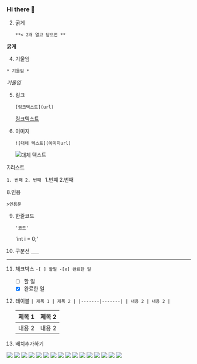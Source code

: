 ### Hi there 👋

2. 굵게

    ```**< 2개 열고 닫으면 **```

**굵게**

4. 기울임

 ``` * 기울임 * ```

*기울임*

5. 링크

   ```[링크텍스트](url)```

   [링크텍스트](url)

6. 이미지
   
   ```![대체 텍스트](이미지url)```

   ![대체 텍스트](이미지url)

7.리스트

```1. 번째 2. 번째 ```
1.번쨰
2.번째

8.인용

  ```>인용문 ```

9. 한줄코드
    
   ``` '코드' ```
   
   'int i = 0;'

10. 구분선
      ```___```
   ___

11. 체크박스
``` -[ ] 할일 -[x] 완료한 일 ```
    
    -[ ] 할 일
    -[x] 완료한 일

12. 테이블
    ```| 제목 1 | 제목 2 | |-------|-------| | 내용 2 | 내용 2 |```
    

       | 제목 1 | 제목 2 |
       |-------|-------|
       | 내용 2 | 내용 2 |

13. 배치추가하기
<img src="https://img.shields.io/badge/JAVA-007396?style=for-the-badge&logo=java&logoColor=white">
<img src="https://img.shields.io/badge/Spring-6DB33F?style=for-the-badge&logo=Spring&logoColor=white">
 
<img src="https://img.shields.io/badge/oracle-F80000?style=for-the-badge&logo=oracle&logoColor=white">
<img src="https://img.shields.io/badge/mysql-4479A1?style=for-the-badge&logo=mysql&logoColor=white">
<img src="https://img.shields.io/badge/mariaDB-003545?style=for-the-badge&logo=mariaDB&logoColor=white">
 
<img src="https://img.shields.io/badge/javascript-F7DF1E?style=for-the-badge&logo=javascript&logoColor=black">
<img src="https://img.shields.io/badge/jquery-0769AD?style=for-the-badge&logo=jquery&logoColor=white">
<img src="https://img.shields.io/badge/react-61DAFB?style=for-the-badge&logo=react&logoColor=black">
<img src="https://img.shields.io/badge/vue.js-4FC08D?style=for-the-badge&logo=vue.js&logoColor=white">
<img src="https://img.shields.io/badge/html-E34F26?style=for-the-badge&logo=html5&logoColor=white">
<img src="https://img.shields.io/badge/css-1572B6?style=for-the-badge&logo=css3&logoColor=white">
<img src="https://img.shields.io/badge/bootstrap-7952B3?style=for-the-badge&logo=bootstrap&logoColor=white">
 
<img src="https://img.shields.io/badge/github-181717?style=for-the-badge&logo=github&logoColor=white">
<img src="https://img.shields.io/badge/linux-FCC624?style=for-the-badge&logo=linux&logoColor=black">
<img src="https://img.shields.io/badge/aws-232F3E?style=for-the-badge&logo=aws&logoColor=white">
<img src="https://img.shields.io/badge/apache tomcat-F8DC75?style=for-the-badge&logo=apachetomcat&logoColor=white">
    
    
